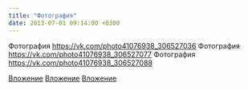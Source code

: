 ```yaml
---
title: "Фотография"
date: 2013-07-01 09:14:00 +0300
---
```


Фотография
https://vk.com/photo41076938_306527036
Фотография
https://vk.com/photo41076938_306527077
Фотография
https://vk.com/photo41076938_306527088

[Вложение](https://vk.com/photo41076938_306527036)
[Вложение](https://vk.com/photo41076938_306527077)
[Вложение](https://vk.com/photo41076938_306527088)
